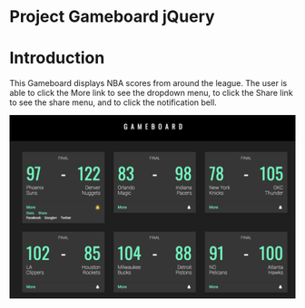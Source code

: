 Project Gameboard jQuery
=========

# Introduction
This Gameboard displays NBA scores from around the league. The user is able to click the More link to see the dropdown menu, to click the Share link to see the share menu, and to click the notification bell.

![NBA Gameboard](gameboard.png)